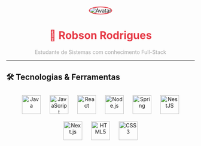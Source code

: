 <p align="center">
  <img src="https://via.placeholder.com/150/1C2526/FFFFFF?text=Seu+Nome" alt="Avatar" style="border-radius:50%; border: 2px solid #E63946;"/>
</p>

<h1 align="center" style="color: #E63946;">👾 Robson Rodrigues</h1>
<p align="center" style="color: #A8A8A8;">Estudante de Sistemas com conhecimento Full-Stack </p>

---

## 🛠️ Tecnologias & Ferramentas

<p align="center">
  <img src="https://cdn.jsdelivr.net/gh/devicons/devicon@latest/icons/java/java-plain-wordmark.svg" alt="Java" width="50" height="50" style="margin: 10px;"/>
  <img src="https://cdn.jsdelivr.net/gh/devicons/devicon@latest/icons/javascript/javascript-original.svg" alt="JavaScript" width="50" height="50" style="margin: 10px;"/>
  <img src="https://cdn.jsdelivr.net/gh/devicons/devicon@latest/icons/react/react-original-wordmark.svg" alt="React" width="50" height="50" style="margin: 10px;"/>
  <img src="https://cdn.jsdelivr.net/gh/devicons/devicon@latest/icons/nodejs/nodejs-original-wordmark.svg" alt="Node.js" width="50" height="50" style="margin: 10px;"/>
  <img src="https://cdn.jsdelivr.net/gh/devicons/devicon@latest/icons/spring/spring-original-wordmark.svg" alt="Spring" width="50" height="50" style="margin: 10px;"/>
  <img src="https://cdn.jsdelivr.net/gh/devicons/devicon@latest/icons/nestjs/nestjs-original.svg" alt="NestJS" width="50" height="50" style="margin: 10px;"/>
  <img src="https://cdn.jsdelivr.net/gh/devicons/devicon@latest/icons/nextjs/nextjs-original.svg" alt="Next.js" width="50" height="50" style="margin: 10px;"/>
  <img src="https://cdn.jsdelivr.net/gh/devicons/devicon@latest/icons/html5/html5-original.svg" alt="HTML5" width="50" height="50" style="margin: 10px;"/>
  <img src="https://cdn.jsdelivr.net/gh/devicons/devicon@latest/icons/css3/css3-original.svg" alt="CSS3" width="50" height="50" style="margin: 10px;"/>
</p>

